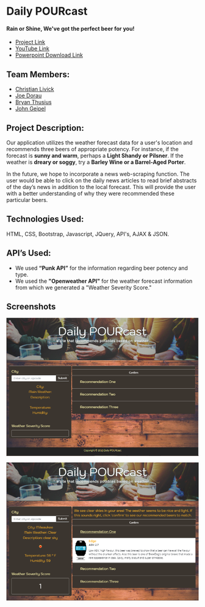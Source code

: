 # Daily POURcast
#### Rain or Shine, We've got the perfect beer for you!
* [Project Link](https://johnpgeipel.github.io/Awesome_Project/)
* [YouTube Link](https://www.youtube.com/watch?v=4_V07mbG834&feature=youtu.be)
* [Powerpoint Download Link](https://github.com/johnpgeipel/Awesome_Project/blob/master/Daily%20POURcast.pptx?raw=true)

## Team Members:
* [Christian Livick](https://github.com/cclivick)
* [Joe Dorau](https://github.com/joedorau)
* [Bryan Thusius](https://github.com/bryanthuz)
* [John Geipel](https://github.com/johnpgeipel)


## Project Description:
Our application utilizes the weather forecast data for a user's location and recommends three beers of appropriate potency. For instance, if the forecast is **sunny and warm**, perhaps a **Light Shandy or Pilsner**. If the weather is **dreary or soggy**, try a **Barley Wine or a Barrel-Aged Porter**.

 In the future, we hope to incorporate a news web-scraping function. The user would be able to click on the daily news articles to read brief abstracts of the day’s news in addition to the local forecast. This will provide the user with a better understanding of why they were recommended these particular beers. 

## Technologies Used:
HTML, CSS, Bootstrap, Javascript, JQuery, API's, AJAX & JSON. 

## API’s Used:
* We used **“Punk API”** for the information regarding beer potency and type.
* We used the **"Openweather API"** for the weather forecast information from which we generated a "Weather Severity Score."

## Screenshots
![Landing Page](assets/images/project_one.PNG)

![Landing Page](assets/images/project_two.PNG)

<!-- ## Breakdown of Tasks:
Gather API data, analyze JSON, etc.
Create user interface
Write script -->
